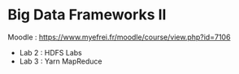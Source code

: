 # Big Data Frameworks II
Moodle : https://www.myefrei.fr/moodle/course/view.php?id=7106

- Lab 2 : HDFS Labs
- Lab 3 : Yarn MapReduce
